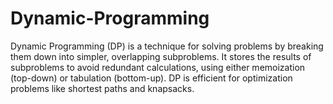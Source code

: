 # Dynamic-Programming
Dynamic Programming (DP) is a technique for solving problems by breaking them down into simpler, overlapping subproblems. It stores the results of subproblems to avoid redundant calculations, using either memoization (top-down) or tabulation (bottom-up). DP is efficient for optimization problems like shortest paths and knapsacks.
